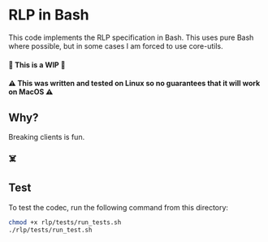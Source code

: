 # RLP in Bash

This code implements the RLP specification in Bash. This uses pure Bash where possible, but in some cases I am forced to use core-utils.

#### 🚧 This is a WIP 🚧
#### ⚠️ This was written and tested on Linux so no guarantees that it will work on MacOS ⚠️

## Why?

Breaking clients is fun.
### ☠️

## Test

To test the codec, run the following command from this directory:

```bash
chmod +x rlp/tests/run_tests.sh 
./rlp/tests/run_test.sh
```
